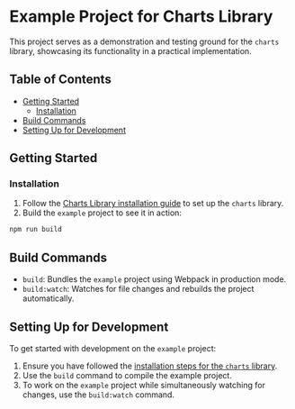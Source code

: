 # Example Project for Charts Library

This project serves as a demonstration and testing ground for the `charts` library, showcasing its functionality in a practical implementation.

## Table of Contents

- [Getting Started](#getting-started)
  - [Installation](#installation)
- [Build Commands](#build-commands)
- [Setting Up for Development](#setting-up-for-development)

## Getting Started

### Installation

1. Follow the [Charts Library installation guide](../README.md) to set up the `charts` library.
2. Build the `example` project to see it in action:

```sh
npm run build
```

## Build Commands

- `build`: Bundles the `example` project using Webpack in production mode.
- `build:watch`: Watches for file changes and rebuilds the project automatically.

## Setting Up for Development

To get started with development on the `example` project:

1. Ensure you have followed the [installation steps for the `charts` library](../README.md#installation).
2. Use the `build` command to compile the example project.
3. To work on the `example` project while simultaneously watching for changes, use the `build:watch` command.
